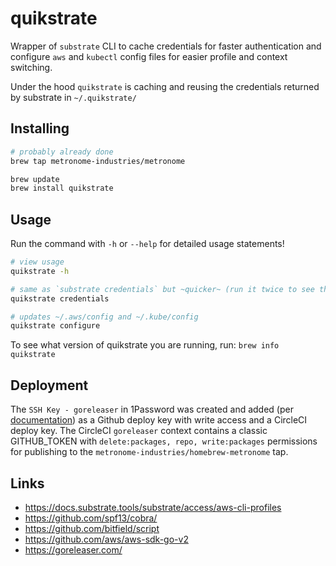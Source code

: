# quikstrate

Wrapper of `substrate` CLI to cache credentials for faster authentication and configure `aws` and `kubectl` config files for easier profile and context switching.

Under the hood `quikstrate` is caching and reusing the credentials returned by substrate in `~/.quikstrate/`

## Installing

```bash
# probably already done
brew tap metronome-industries/metronome

brew update
brew install quikstrate
```

## Usage

Run the command with `-h` or `--help` for detailed usage statements!

```bash
# view usage
quikstrate -h

# same as `substrate credentials` but ~quicker~ (run it twice to see the difference)
quikstrate credentials

# updates ~/.aws/config and ~/.kube/config
quikstrate configure
```

To see what version of quikstrate you are running, run: `brew info quikstrate`

## Deployment

The `SSH Key - goreleaser` in 1Password was created and added (per [documentation](https://circleci.com/docs/github-integration/#create-additional-github-ssh-keys)) as a Github deploy key with write access and a CircleCI deploy key.  The CircleCI `goreleaser` context contains a classic GITHUB_TOKEN with `delete:packages, repo, write:packages` permissions
for publishing to the `metronome-industries/homebrew-metronome` tap.

## Links

* <https://docs.substrate.tools/substrate/access/aws-cli-profiles>
* <https://github.com/spf13/cobra/>
* <https://github.com/bitfield/script>
* <https://github.com/aws/aws-sdk-go-v2>
* <https://goreleaser.com/>
